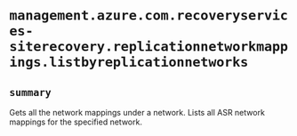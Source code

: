 # `management.azure.com.recoveryservices-siterecovery.replicationnetworkmappings.listbyreplicationnetworks`

## `summary`
Gets all the network mappings under a network. Lists all ASR network mappings for the specified network.


